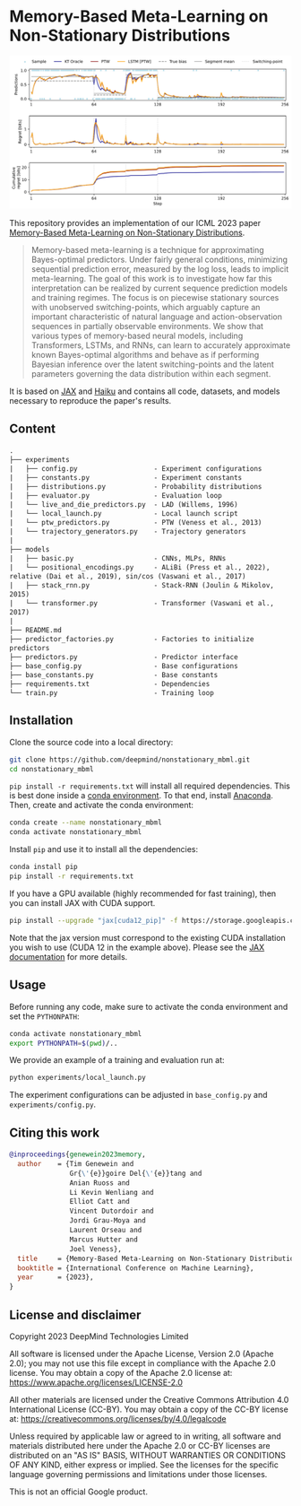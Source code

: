 # Memory-Based Meta-Learning on Non-Stationary Distributions

<p align="center">
  <img src="https://raw.githubusercontent.com/deepmind/nonstationary_mbml/master/overview.svg" alt="Overview figure"/>
</p>

This repository provides an implementation of our ICML 2023 paper [Memory-Based Meta-Learning on Non-Stationary Distributions](https://arxiv.org/abs/2302.03067).

> Memory-based meta-learning is a technique for approximating Bayes-optimal predictors.
> Under fairly general conditions, minimizing sequential prediction error, measured by the log loss, leads to implicit meta-learning.
> The goal of this work is to investigate how far this interpretation can be realized by current sequence prediction models and training regimes.
> The focus is on piecewise stationary sources with unobserved switching-points, which arguably capture an important characteristic of natural language and action-observation sequences in partially observable environments.
> We show that various types of memory-based neural models, including Transformers, LSTMs, and RNNs, can learn to accurately approximate known Bayes-optimal algorithms and behave as if performing Bayesian inference over the latent switching-points and the latent parameters governing the data distribution within each segment.

It is based on [JAX](https://jax.readthedocs.io) and [Haiku](https://dm-haiku.readthedocs.io) and contains all code, datasets, and models necessary to reproduce the paper's results.


## Content

```
.
├── experiments
|   ├── config.py                   - Experiment configurations
|   ├── constants.py                - Experiment constants
|   ├── distributions.py            - Probability distributions
|   ├── evaluator.py                - Evaluation loop
|   └── live_and_die_predictors.py  - LAD (Willems, 1996)
|   └── local_launch.py             - Local launch script
|   └── ptw_predictors.py           - PTW (Veness et al., 2013)
|   └── trajectory_generators.py    - Trajectory generators
|
├── models
|   ├── basic.py                    - CNNs, MLPs, RNNs
|   └── positional_encodings.py     - ALiBi (Press et al., 2022), relative (Dai et al., 2019), sin/cos (Vaswani et al., 2017)
|   ├── stack_rnn.py                - Stack-RNN (Joulin & Mikolov, 2015)
|   └── transformer.py              - Transformer (Vaswani et al., 2017)
|
├── README.md
├── predictor_factories.py          - Factories to initialize predictors
├── predictors.py                   - Predictor interface
├── base_config.py                  - Base configurations
├── base_constants.py               - Base constants
├── requirements.txt                - Dependencies
└── train.py                        - Training loop
```


## Installation

Clone the source code into a local directory:
```bash
git clone https://github.com/deepmind/nonstationary_mbml.git
cd nonstationary_mbml
```

`pip install -r requirements.txt` will install all required dependencies.
This is best done inside a [conda environment](https://www.anaconda.com/).
To that end, install [Anaconda](https://www.anaconda.com/download#downloads).
Then, create and activate the conda environment:
```bash
conda create --name nonstationary_mbml
conda activate nonstationary_mbml
```

Install `pip` and use it to install all the dependencies:
```bash
conda install pip
pip install -r requirements.txt
```

If you have a GPU available (highly recommended for fast training), then you can install JAX with CUDA support.
```bash
pip install --upgrade "jax[cuda12_pip]" -f https://storage.googleapis.com/jax-releases/jax_cuda_releases.html
```
Note that the jax version must correspond to the existing CUDA installation you wish to use (CUDA 12 in the example above).
Please see the [JAX documentation](https://github.com/google/jax#installation) for more details.


## Usage

Before running any code, make sure to activate the conda environment and set the `PYTHONPATH`:
```bash
conda activate nonstationary_mbml
export PYTHONPATH=$(pwd)/..
```

We provide an example of a training and evaluation run at:
```bash
python experiments/local_launch.py
```

The experiment configurations can be adjusted in `base_config.py` and
`experiments/config.py`.


## Citing this work

```bibtex
@inproceedings{genewein2023memory,
  author    = {Tim Genewein and
               Gr{\'{e}}goire Del{\'{e}}tang and
               Anian Ruoss and
               Li Kevin Wenliang and
               Elliot Catt and
               Vincent Dutordoir and
               Jordi Grau-Moya and
               Laurent Orseau and
               Marcus Hutter and
               Joel Veness},
  title     = {Memory-Based Meta-Learning on Non-Stationary Distributions},
  booktitle = {International Conference on Machine Learning},
  year      = {2023},
}
```


## License and disclaimer

Copyright 2023 DeepMind Technologies Limited

All software is licensed under the Apache License, Version 2.0 (Apache 2.0);
you may not use this file except in compliance with the Apache 2.0 license.
You may obtain a copy of the Apache 2.0 license at:
https://www.apache.org/licenses/LICENSE-2.0

All other materials are licensed under the Creative Commons Attribution 4.0
International License (CC-BY). You may obtain a copy of the CC-BY license at:
https://creativecommons.org/licenses/by/4.0/legalcode

Unless required by applicable law or agreed to in writing, all software and
materials distributed here under the Apache 2.0 or CC-BY licenses are
distributed on an "AS IS" BASIS, WITHOUT WARRANTIES OR CONDITIONS OF ANY KIND,
either express or implied. See the licenses for the specific language governing
permissions and limitations under those licenses.

This is not an official Google product.
